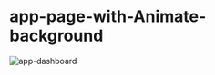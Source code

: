 # app-page-with-Animate-background
![app-dashboard](https://user-images.githubusercontent.com/26027515/39113661-731fa3a6-46ed-11e8-9b02-c51cdead4638.gif)
